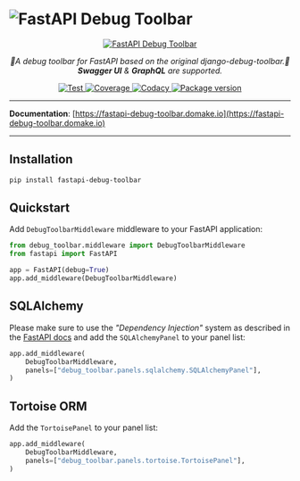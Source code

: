 # ![FastAPI](https://raw.githubusercontent.com/mongkok/fastapi-debug-toolbar/main/debug_toolbar/statics/img/icon-green.svg) Debug Toolbar

<p align="center">
    <a href="https://fastapi-debug-toolbar.domake.io">
        <img src="https://user-images.githubusercontent.com/5514990/127749737-1a2b5ce7-a191-4f8b-96e4-fe94e0a08f6f.gif" alt="FastAPI Debug Toolbar">
    </a>
</p>
<p align="center">
    <em>🐞A debug toolbar for FastAPI based on the original django-debug-toolbar.🐞</em>
    <br><em><b>Swagger UI</b> & <b>GraphQL</b> are supported.</em>
</p>
<p align="center">
    <a href="https://github.com/mongkok/fastapi-debug-toolbar/actions">
        <img src="https://github.com/mongkok/fastapi-debug-toolbar/actions/workflows/test-suite.yml/badge.svg" alt="Test">
    </a>
    <a href="https://codecov.io/gh/mongkok/fastapi-debug-toolbar">
        <img src="https://img.shields.io/codecov/c/github/mongkok/fastapi-debug-toolbar?color=%2334D058" alt="Coverage">
    </a>
    <a href="https://www.codacy.com/gh/mongkok/fastapi-debug-toolbar/dashboard">
        <img src="https://app.codacy.com/project/badge/Grade/e9d8ba3973264424a3296016063b4ab5" alt="Codacy">
    </a>
    <a href="https://pypi.org/project/fastapi-debug-toolbar">
        <img src="https://img.shields.io/pypi/v/fastapi-debug-toolbar" alt="Package version">
    </a>
</p>


---

**Documentation**: [https://fastapi-debug-toolbar.domake.io](https://fastapi-debug-toolbar.domake.io)

---

## Installation

```sh
pip install fastapi-debug-toolbar
```

## Quickstart

Add `DebugToolbarMiddleware` middleware to your FastAPI application:

```py
from debug_toolbar.middleware import DebugToolbarMiddleware
from fastapi import FastAPI

app = FastAPI(debug=True)
app.add_middleware(DebugToolbarMiddleware)
```

## SQLAlchemy

Please make sure to use the *"Dependency Injection"* system as described in the [FastAPI docs](https://fastapi.tiangolo.com/tutorial/sql-databases/#create-a-dependency) and add the `SQLAlchemyPanel` to your panel list:

```py
app.add_middleware(
    DebugToolbarMiddleware,
    panels=["debug_toolbar.panels.sqlalchemy.SQLAlchemyPanel"],
)
```

## Tortoise ORM

Add the `TortoisePanel` to your panel list:

```py
app.add_middleware(
    DebugToolbarMiddleware,
    panels=["debug_toolbar.panels.tortoise.TortoisePanel"],
)
```
